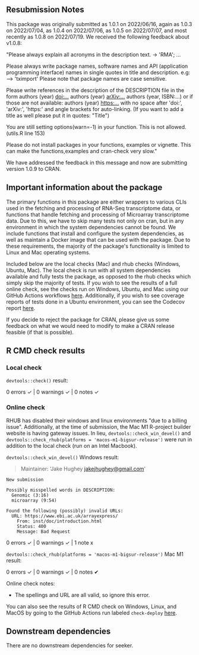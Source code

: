 ## Resubmission Notes

This package was originally submitted as 1.0.1 on 2022/06/16, again as 1.0.3 on 2022/07/04, as 1.0.4 on 2022/07/06, as 1.0.5 on 2022/07/07, and most recently as 1.0.8 on 2022/07/19. We received the following feedback about v1.0.8:

"Please always explain all acronyms in the description text. -> 'RMA'; ...

Please always write package names, software names and API (application
programming interface) names in single quotes in title and description.
e.g: --> 'tximport'
Please note that package names are case sensitive.

Please write references in the description of the DESCRIPTION file in
the form
authors (year) <doi:...>
authors (year) <arXiv:...>
authors (year, ISBN:...)
or if those are not available: authors (year) <https:...>
with no space after 'doi:', 'arXiv:', 'https:' and angle brackets for
auto-linking.
(If you want to add a title as well please put it in quotes: "Title")

You are still setting options(warn=-1) in your function. This is not
allowed. (utils.R line 153)

Please do not install packages in your functions, examples or vignette.
This can make the functions,examples and cran-check very slow."

We have addressed the feedback in this message and now are submitting version 1.0.9 to CRAN.

## Important information about the package

The primary functions in this package are either wrappers to various CLIs used in the fetching and processing of RNA-Seq transcriptome data, or functions that handle fetching and processing of Microarray transcriptome data. Due to this, we have to skip many tests not only on cran, but in any environment in which the system dependencies cannot be found. We include functions that install and configure the system dependencies, as well as maintain a Docker image that can be used with the package. Due to these requirements, the majority of the package's functionality is limited to Linux and Mac operating systems.

Included below are the local checks (Mac) and rhub checks (Windows, Ubuntu, Mac). The local check is run with all system dependencies available and fully tests the package, as opposed to the rhub checks which simply skip the majority of tests. If you wish to see the results of a full online check, see the checks run on Windows, Ubuntu, and Mac using our GitHub Actions workflows [here](https://github.com/hugheylab/seeker/actions). Additionally, if you wish to see coverage reports of tests done in a Ubuntu environment, you can see the Codecov report [here](https://app.codecov.io/gh/hugheylab/seeker).

If you decide to reject the package for CRAN, please give us some feedback on what we would need to modify to make a CRAN release feasible (if that is possible).

## R CMD check results

### Local check
`devtools::check()` result:

  0 errors ✓ | 0 warnings ✓ | 0 notes ✓

### Online check

RHUB has disabled their windows and linux environments "due to a billing issue". Additionally, at the time of submission, the Mac M1 R-project builder website is having gateway issues. In lieu, `devtools::check_win_devel()` and `devtools::check_rhub(platforms = 'macos-m1-bigsur-release')` were run in addition to the local check (run on an Intel Macbook).

`devtools::check_win_devel()` Windows result:

  > Maintainer: 'Jake Hughey <jakejhughey@gmail.com>'

    New submission
    
    Possibly misspelled words in DESCRIPTION:
      Genomic (3:16)
      microarray (9:54)
    
    Found the following (possibly) invalid URLs:
      URL: https://www.ebi.ac.uk/arrayexpress/
        From: inst/doc/introduction.html
        Status: 400
        Message: Bad Request

  0 errors ✓ | 0 warnings ✓ | 1 note x
  
`devtools::check_rhub(platforms = 'macos-m1-bigsur-release')` Mac M1 result:


  0 errors ✓ | 0 warnings ✓ | 0 notes ✔
  

Online check notes:
  - The spellings and URL are all valid, so ignore this error.

You can also see the results of R CMD check on Windows, Linux, and MacOS by going to the GitHub Actions run labeled `check-deploy` [here](https://github.com/hugheylab/seeker/actions).

## Downstream dependencies
There are no downstream dependencies for seeker.
